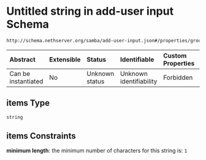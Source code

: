 # Untitled string in add-user input Schema

```txt
http://schema.nethserver.org/samba/add-user-input.json#/properties/groups/items
```



| Abstract            | Extensible | Status         | Identifiable            | Custom Properties | Additional Properties | Access Restrictions | Defined In                                                                |
| :------------------ | :--------- | :------------- | :---------------------- | :---------------- | :-------------------- | :------------------ | :------------------------------------------------------------------------ |
| Can be instantiated | No         | Unknown status | Unknown identifiability | Forbidden         | Allowed               | none                | [add-user-input.json\*](samba/add-user-input.json "open original schema") |

## items Type

`string`

## items Constraints

**minimum length**: the minimum number of characters for this string is: `1`
